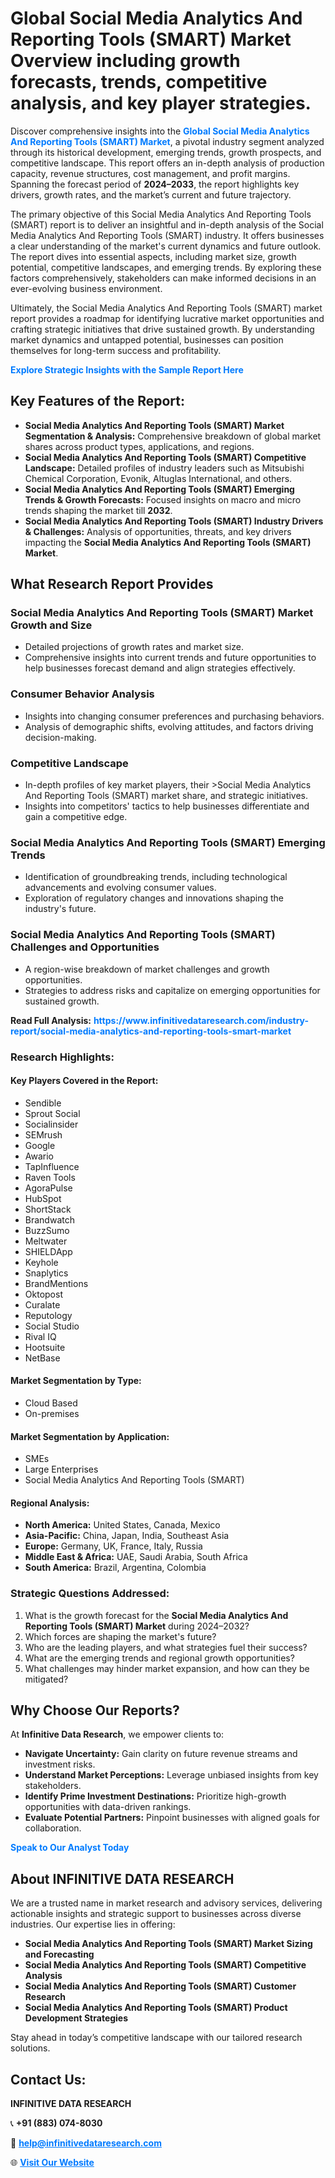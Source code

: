 <h1>Global Social Media Analytics And Reporting Tools (SMART) Market Overview including growth forecasts, trends, competitive analysis, and key player strategies.</h1>
<p>
Discover comprehensive insights into the 
<a href="https://www.infinitivedataresearch.com/industry-report/social-media-analytics-and-reporting-tools-smart-market" rel="dofollow" style="color: #007BFF; text-decoration: none;"><strong>Global Social Media Analytics And Reporting Tools (SMART) Market</strong></a>, a pivotal industry segment analyzed through its historical development, emerging trends, growth prospects, and competitive landscape. This report offers an in-depth analysis of production capacity, revenue structures, cost management, and profit margins. Spanning the forecast period of <strong>2024–2033</strong>, the report highlights key drivers, growth rates, and the market’s current and future trajectory.
</p>
<p>
The primary objective of this Social Media Analytics And Reporting Tools (SMART) report is to deliver an insightful and in-depth analysis of the Social Media Analytics And Reporting Tools (SMART) industry. It offers businesses a clear understanding of the market's current dynamics and future outlook. The report dives into essential aspects, including market size, growth potential, competitive landscapes, and emerging trends. By exploring these factors comprehensively, stakeholders can make informed decisions in an ever-evolving business environment.
</p>
<p>
Ultimately, the Social Media Analytics And Reporting Tools (SMART) market report provides a roadmap for identifying lucrative market opportunities and crafting strategic initiatives that drive sustained growth. By understanding market dynamics and untapped potential, businesses can position themselves for long-term success and profitability.
</p>
<p>
<a href="https://www.infinitivedataresearch.com/request-sample/reportId=102416" style="color: #007BFF; text-decoration: none;"><strong>Explore Strategic Insights with the Sample Report Here</strong></a>
</p>

<h2>Key Features of the Report:</h2>
<ul>
<li><strong>Social Media Analytics And Reporting Tools (SMART) Market Segmentation & Analysis:</strong> Comprehensive breakdown of global market shares across product types, applications, and regions.</li>
<li><strong>Social Media Analytics And Reporting Tools (SMART) Competitive Landscape:</strong> Detailed profiles of industry leaders such as Mitsubishi Chemical Corporation, Evonik, Altuglas International, and others.</li>
<li><strong>Social Media Analytics And Reporting Tools (SMART) Emerging Trends & Growth Forecasts:</strong> Focused insights on macro and micro trends shaping the market till <strong>2032</strong>.</li>
<li><strong>Social Media Analytics And Reporting Tools (SMART) Industry Drivers & Challenges:</strong> Analysis of opportunities, threats, and key drivers impacting the <strong>Social Media Analytics And Reporting Tools (SMART) Market</strong>.</li>
</ul>

<h2>What Research Report Provides</h2>
<h3>Social Media Analytics And Reporting Tools (SMART) Market Growth and Size</h3>
<ul>
<li>Detailed projections of growth rates and market size.</li>
<li>Comprehensive insights into current trends and future opportunities to help businesses forecast demand and align strategies effectively.</li>
</ul>

<h3>Consumer Behavior Analysis</h3>
<ul>
<li>Insights into changing consumer preferences and purchasing behaviors.</li>
<li>Analysis of demographic shifts, evolving attitudes, and factors driving decision-making.</li>
</ul>

<h3>Competitive Landscape</h3>
<ul>
<li>In-depth profiles of key market players, their >Social Media Analytics And Reporting Tools (SMART) market share, and strategic initiatives.</li>
<li>Insights into competitors' tactics to help businesses differentiate and gain a competitive edge.</li>
</ul>

<h3>Social Media Analytics And Reporting Tools (SMART) Emerging Trends</h3>
<ul>
<li>Identification of groundbreaking trends, including technological advancements and evolving consumer values.</li>
<li>Exploration of regulatory changes and innovations shaping the industry's future.</li>
</ul>

<h3>Social Media Analytics And Reporting Tools (SMART) Challenges and Opportunities</h3>
<ul>
<li>A region-wise breakdown of market challenges and growth opportunities.</li>
<li>Strategies to address risks and capitalize on emerging opportunities for sustained growth.</li>
</ul>
<p><strong>Read Full Analysis:</strong> <a href="https://www.infinitivedataresearch.com/industry-report/social-media-analytics-and-reporting-tools-smart-market" rel="dofollow" style="color: #007BFF; text-decoration: none;"><strong>https://www.infinitivedataresearch.com/industry-report/social-media-analytics-and-reporting-tools-smart-market</strong></a></p>
<h3>Research Highlights:</h3>
<h4>Key Players Covered in the Report:</h4>
<ul><li>Sendible</li><li>Sprout Social</li><li>Socialinsider</li><li>SEMrush</li><li>Google</li><li>Awario</li><li>TapInfluence</li><li>Raven Tools</li><li>AgoraPulse</li><li>HubSpot</li><li>ShortStack</li><li>Brandwatch</li><li>BuzzSumo</li><li>Meltwater</li><li>SHIELDApp</li><li>Keyhole</li><li>Snaplytics</li><li>BrandMentions</li><li>Oktopost</li><li>Curalate</li><li>Reputology</li><li>Social Studio</li><li>Rival IQ</li><li>Hootsuite</li><li>NetBase</li></ul>
<h4>Market Segmentation by Type:</h4>
<ul><li>Cloud Based</li><li>On-premises</li></ul>
<h4>Market Segmentation by Application:</h4>
<ul><li>SMEs</li><li>Large Enterprises</li><li>Social Media Analytics And Reporting Tools (SMART)</li></ul>

<h4>Regional Analysis:</h4>
<ul>
<li><strong>North America:</strong> United States, Canada, Mexico</li>
<li><strong>Asia-Pacific:</strong> China, Japan, India, Southeast Asia</li>
<li><strong>Europe:</strong> Germany, UK, France, Italy, Russia</li>
<li><strong>Middle East & Africa:</strong> UAE, Saudi Arabia, South Africa</li>
<li><strong>South America:</strong> Brazil, Argentina, Colombia</li>
</ul>

<h3>Strategic Questions Addressed:</h3>
<ol>
<li>What is the growth forecast for the <strong>Social Media Analytics And Reporting Tools (SMART) Market</strong> during 2024–2032?</li>
<li>Which forces are shaping the market's future?</li>
<li>Who are the leading players, and what strategies fuel their success?</li>
<li>What are the emerging trends and regional growth opportunities?</li>
<li>What challenges may hinder market expansion, and how can they be mitigated?</li>
</ol>

<h2>Why Choose Our Reports?</h2>
<p>At <strong>Infinitive Data Research</strong>, we empower clients to:</p>
<ul>
<li><strong>Navigate Uncertainty:</strong> Gain clarity on future revenue streams and investment risks.</li>
<li><strong>Understand Market Perceptions:</strong> Leverage unbiased insights from key stakeholders.</li>
<li><strong>Identify Prime Investment Destinations:</strong> Prioritize high-growth opportunities with data-driven rankings.</li>
<li><strong>Evaluate Potential Partners:</strong> Pinpoint businesses with aligned goals for collaboration.</li>
</ul>
<p><a href="https://www.infinitivedataresearch.com/industry-report/social-media-analytics-and-reporting-tools-smart-market" rel="dofollow" style="color: #007BFF; text-decoration: none;"><strong>Speak to Our Analyst Today</strong></a></p>

<h2>About INFINITIVE DATA RESEARCH</h2>
<p>We are a trusted name in market research and advisory services, delivering actionable insights and strategic support to businesses across diverse industries. Our expertise lies in offering:</p>
<ul>
<li><strong>Social Media Analytics And Reporting Tools (SMART) Market Sizing and Forecasting</strong></li>
<li><strong>Social Media Analytics And Reporting Tools (SMART) Competitive Analysis</strong></li>
<li><strong>Social Media Analytics And Reporting Tools (SMART) Customer Research</strong></li>
<li><strong>Social Media Analytics And Reporting Tools (SMART) Product Development Strategies</strong></li>
</ul>
<p>Stay ahead in today’s competitive landscape with our tailored research solutions.</p>

<h2>Contact Us:</h2>
<p><strong>INFINITIVE DATA RESEARCH</strong></p>
<p>📞 <strong>+91 (883) 074-8030</strong></p>
<p>📧 <strong><a href="mailto:help@infinitivedataresearch.com" style="color: #007BFF;">help@infinitivedataresearch.com</a></strong></p>
<p>🌐 <strong><a href="https://www.infinitivedataresearch.com" rel="dofollow" style="color: #007BFF;">Visit Our Website</a></strong></p>
